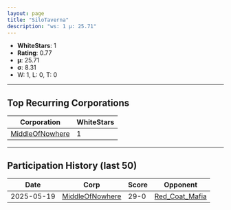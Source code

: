 ```yaml
---
layout: page
title: "SiloTaverna"
description: "ws: 1 μ: 25.71"
---
```

- **WhiteStars**: 1
- **Rating**: 0.77
- **μ**: 25.71  
- **σ**: 8.31
- W: 1, L: 0, T: 0

---

## Top Recurring Corporations

| Corporation | WhiteStars |
| --- | --- |
| [MiddleOfNowhere](https://ws.tsl.rocks/corp/5533fe0fd0191ec67175c5e7330d8716ef0ce35fdbf47e4c07e41393dcf6eb42/) | 1 |

---

## Participation History (last 50)

| Date | Corp | Score | Opponent |
| --- | --- | --- | --- |
| 2025-05-19 | [MiddleOfNowhere](https://ws.tsl.rocks/corp/5533fe0fd0191ec67175c5e7330d8716ef0ce35fdbf47e4c07e41393dcf6eb42/) | 29-0 | [Red\_Coat\_Mafia](https://ws.tsl.rocks/corp/f5825bb96dc9d061496fcea5926a16ba159a26ccd5518f8e63583c52fb68dd29/) |